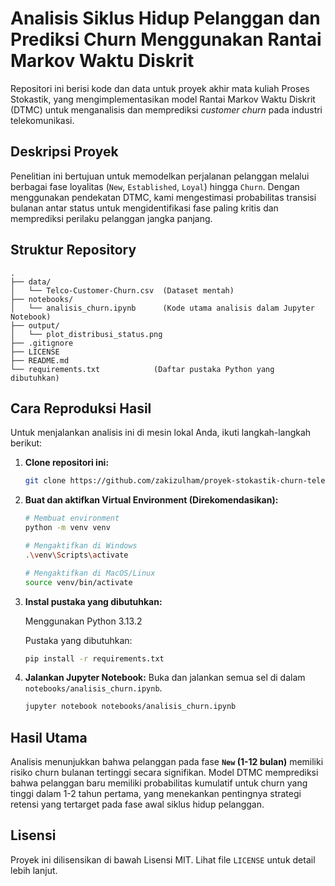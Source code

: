 # Analisis Siklus Hidup Pelanggan dan Prediksi Churn Menggunakan Rantai Markov Waktu Diskrit

Repositori ini berisi kode dan data untuk proyek akhir mata kuliah Proses Stokastik, yang mengimplementasikan model Rantai Markov Waktu Diskrit (DTMC) untuk menganalisis dan memprediksi *customer churn* pada industri telekomunikasi.

## Deskripsi Proyek

Penelitian ini bertujuan untuk memodelkan perjalanan pelanggan melalui berbagai fase loyalitas (`New`, `Established`, `Loyal`) hingga `Churn`. Dengan menggunakan pendekatan DTMC, kami mengestimasi probabilitas transisi bulanan antar status untuk mengidentifikasi fase paling kritis dan memprediksi perilaku pelanggan jangka panjang.

## Struktur Repository

```
.
├── data/
│   └── Telco-Customer-Churn.csv  (Dataset mentah)
├── notebooks/
│   └── analisis_churn.ipynb      (Kode utama analisis dalam Jupyter Notebook)
├── output/
│   └── plot_distribusi_status.png
├── .gitignore
├── LICENSE
├── README.md
└── requirements.txt            (Daftar pustaka Python yang dibutuhkan)
```

## Cara Reproduksi Hasil

Untuk menjalankan analisis ini di mesin lokal Anda, ikuti langkah-langkah berikut:

1.  **Clone repositori ini:**
    ```bash
    git clone https://github.com/zakizulham/proyek-stokastik-churn-telekomunikasi.git && cd proyek-stokastik-churn-telekomunikasi
    ```

2.  **Buat dan aktifkan Virtual Environment (Direkomendasikan):**
    ```bash
    # Membuat environment
    python -m venv venv

    # Mengaktifkan di Windows
    .\venv\Scripts\activate

    # Mengaktifkan di MacOS/Linux
    source venv/bin/activate
    ```

3.  **Instal pustaka yang dibutuhkan:**

    Menggunakan Python 3.13.2

    Pustaka yang dibutuhkan:

    ```bash
    pip install -r requirements.txt
    ```

4.  **Jalankan Jupyter Notebook:**
    Buka dan jalankan semua sel di dalam `notebooks/analisis_churn.ipynb`.
    ```bash
    jupyter notebook notebooks/analisis_churn.ipynb
    ```

## Hasil Utama

Analisis menunjukkan bahwa pelanggan pada fase **`New` (1-12 bulan)** memiliki risiko churn bulanan tertinggi secara signifikan. Model DTMC memprediksi bahwa pelanggan baru memiliki probabilitas kumulatif untuk churn yang tinggi dalam 1-2 tahun pertama, yang menekankan pentingnya strategi retensi yang tertarget pada fase awal siklus hidup pelanggan.

## Lisensi

Proyek ini dilisensikan di bawah Lisensi MIT. Lihat file `LICENSE` untuk detail lebih lanjut.